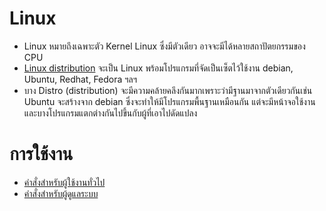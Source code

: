 # Linux
- Linux หมายถึงเฉพาะตัว Kernel Linux ซึ่งมีตัวเดียว อาจจะมีได้หลายสถาปัตยกรรมของ CPU  
- [Linux distribution](https://distrowatch.com) จะเป็น Linux พร้อมโปรแกรมที่จัดเป็นเซ็ตไว้ใช้งาน debian, Ubuntu, Redhat, Fedora ฯลฯ
- บาง Distro (distribution) จะมีความคล้ายคลึงกันมากเพราะว่ามีฐานมาจากตัวเดียวกันเช่น Ubuntu จะสร้างจาก debian ซึ่งจะทำให้มีโปรแกรมพื้นฐานเหมือนกัน แต่จะมีหน้าจอใช้งานและบางโปรแกรมแตกต่างกันไปขึ้นกับผู้ที่เอาไปดัดแปลง

# การใช้งาน
- [คำสั่งสำหรับผู้ใช้งานทั่วไป](./user.md)
- [คำสั่งสำหรับผู้ดูแลระบบ](./admin.md)
